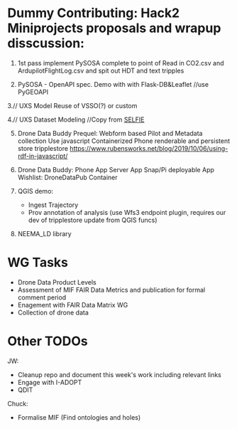 # Dummy Contributing: Hack2 Miniprojects proposals and wrapup disscussion:

1.  1st pass implement PySOSA complete to point of Read in CO2.csv and ArdupilotFlightLog.csv and spit out HDT and text tripples

2.  PySOSA - OpenAPI spec.  Demo with with Flask-DB&Leaflet //use PyGEOAPI

3.//  UXS Model Reuse of VSSO(?) or custom

4.//  UXS Dataset Modeling //Copy from [SELFIE](https://github.com/opengeospatial/SELFIE)

5. Drone Data Buddy Prequel:
    Webform based Pilot and Metadata collection
    Use javascript
    Containerized
    Phone renderable and persistent store tripplestore
    https://www.rubensworks.net/blog/2019/10/06/using-rdf-in-javascript/
    
6. Drone Data Buddy:
    Phone App
    Server App
    Snap/Pi deployable App
    Wishlist: DroneDataPub Container
    
7. QGIS demo:
    - Ingest Trajectory
    - Prov annotation of analysis
    (use Wfs3 endpoint plugin, requires our dev of tripplestore update from QGIS funcs)

8. NEEMA_LD library
    
# WG Tasks
- Drone Data Product Levels
- Assessment of MIF FAIR Data Metrics and publication for formal comment period
- Enagement with FAIR Data Matrix WG
- Collection of drone data

# Other TODOs
JW: 
- Cleanup repo and document this week's work including relevant links
- Engage with I-ADOPT
- QDIT

Chuck:
- Formalise MIF (Find ontologies and holes)


